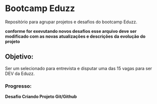 # Bootcamp Eduzz

Repositório para agrupar projetos e desafios do bootcamp Eduzz.

**conforme for exevutando novos desafios esse arquivo deve ser modificado com as novas atualizações e descrições da evolução do projeto**

## Objetivo: 
  Ser um selecionado para entrevista e disputar uma das 15 vagas para ser DEV da Eduzz.
  
### Progresso: 
  **Desafio Criando Projeto Git/Github**
